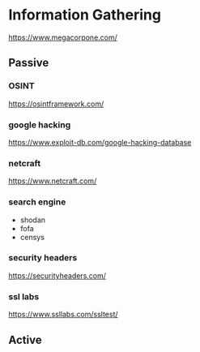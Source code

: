 
# Information Gathering

<https://www.megacorpone.com/>

## Passive

### OSINT

<https://osintframework.com/>

### google hacking

<https://www.exploit-db.com/google-hacking-database>

### netcraft

<https://www.netcraft.com/>

### search engine

- shodan
- fofa
- censys

### security headers

<https://securityheaders.com/>

### ssl labs

<https://www.ssllabs.com/ssltest/>

## Active
